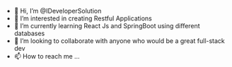 - 👋 Hi, I’m @IDeveloperSolution
- 👀 I’m interested in creating Restful Applications
- 🌱 I’m currently learning React Js and SpringBoot using different databases
- 💞️ I’m looking to collaborate with anyone who would be a great full-stack dev
- 📫 How to reach me ...

<!---
IDeveloperSolution/IDeveloperSolution is a ✨ special ✨ repository because its `README.md` (this file) appears on your GitHub profile.
You can click the Preview link to take a look at your changes.
--->
